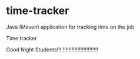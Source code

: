 # time-tracker
Java (Maven) application for tracking time on the job

Time tracker

Good Night Students!!!
!!!!!!!!!!!!!!!!!!!!!!!!
